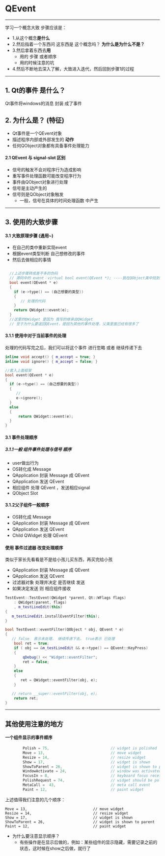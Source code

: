 # QEvent
---
学习一个概念大致 步骤应该是：
* 1.从这个概念**是什么**
* 2.然后指着一个东西问 这东西是 这个概念吗？ **为什么是为什么不是？**
* 3.然后拿着东西去**用**
  * 用的 步骤 或者顺序
  * 用的时候注意的坑
* 4.然后不断地去深入了解，大致进入迭代，然后回到步骤1的过程
---
## 1. Qt的事件 是什么？
Qt事件将windows的消息 封装 成了事件

## 2. 为什么是？ (特征)
* Qt事件是一个QEvent对象
* 描述程序内部或外部发生的 **动作**
* 任何QObject对象都有具备事件处理能力

#### 2.1 QEvent 与 signal-slot 区别
* 信号的触发不会对程序行为造成影响
* 重写事件处理函数可能改变程序行为
* 事件由QObject对象进行处理
* 信号是主动产生的
* 信号则是QObject对象触发
  * 一般，信号在具体的时间处理函数 中产生
---
## 3. 使用的大致步骤
#### 3.1 大致原理步骤 (通用~)
* 在自己的类中重新实现event
* 根据event类型判断 自己想修改的事件
* 然后去做相应的事情
```C++

  //上述步骤转成差不多的伪码
  // 源码中的 event：virtual bool event(QEvent *); ----我在QObject类中找到的
  bool event(QEvent * e)
  {
    if (e->type() == (自己想要的类型))
    {
       // 处理的代码
    }
    return QWidget::event(e);   
  }
  //这里的QWidget 是因为 我写的继承自QWidget
  // 至于为什么要返回QEvent，是因为其他的事件处理，父类里面已经有很多了
```
#### 3.1.1 使用中对于当前事件的处理
处理的代码写完之后，我们可以将这个事件 进行忽略 或者 继续传递下去

  ```C++
  inline void accept() { m_accept = true; }
  inline void ignore() { m_accept = false; }

  //套入上面框架
  bool event(QEvent * e)
  {
    if (e->type() == (自己想要的类型))
    {
       //
       e->ignore();
    }
    else
    {
        return QWidget::event(e);  
    }
  }
  ```

#### 3.1 事件处理顺序
##### 3.1.1一般 组件事件处理与信号 顺序
* user做出行为
* OS转化成 Message
* QApplication 封装 Message 成 QEvent
* QApplication 发送 QEvent
* 相应组件 处理 QEvent ，发送相应signal
* QObject Slot

#### 3.1.2父子组件一般顺序
* OS转化成 Message
* QApplication 封装 Message 成 QEvent
* QApplication 发送 QEvent
* Child QWidget 处理 QEvent

#### 使用 事件过滤器 改变处理顺序
类似于家长先看看是不是给小孩儿买东西，再买完给小孩
* QApplication 封装 Message 成 QEvent
* QApplication 发送 QEvent
* 过滤器对象 处理并决定 是否继续 发送
* 如果决定发送 则 相应组件接收

```C++
TestEvent::TestEvent(QWidget *parent, Qt::WFlags flags)
    : QWidget(parent, flags)
    , m_testLineEdit(this)
{
   m_testLineEdit.installEventFilter(this);
}

bool TestEvent::eventFilter(QObject * obj, QEvent * e)
{
   // false  表示未处理， 继续传递下去， true表示 已处理
    bool ret = true;
    if ( obj == &m_testLineEdit && e->type() == QEvent::KeyPress)
    {
        qDebug() << "Widget::eventFilter";
        ret = false;
    }
    else
    {
       ret = QWidget::eventFilter(obj, e);
    }

   // return __super::eventFilter(obj, e);
    return ret;
}
```
---
## 其他使用注意的地方
#### 一个组件显示的事件顺序

```C++
        Polish = 75,                            // widget is polished
        Move = 13,                              // move widget
        Resize = 14,                            // resize widget
        Show = 17,                              // widget is shown
        ShowToParent = 26,                      // widget is shown to parent
        WindowActivate = 24,                    // window was activated
        FocusIn = 8,                            // keyboard focus received
        PolishRequest = 74,                     // widget should be polished
        MetaCall =  43,                         // meta call event
        Paint = 12,                             // paint widget
```
上述值得我们注意的几个顺序：
```
Move = 13,                              // move widget
Resize = 14,                            // resize widget
Show = 17,                              // widget is shown
ShowToParent = 26,                      // widget is shown to parent
Paint = 12,                             // paint widget
```
* 为什么要注意显示顺序？
  * 有些操作是在显示后做的，例如：某些组件的显示隐藏，需要记录之前的状态，这时候在show之后做，就行了
